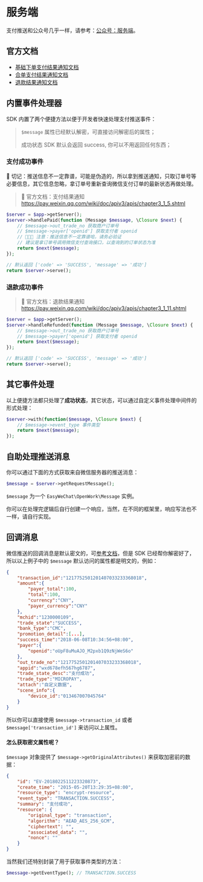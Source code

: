 # 服务端

支付推送和公众号几乎一样，请参考：[公众号：服务端](../official-account/server.md)。

## 官方文档

- [基础下单支付结果通知文档](https://pay.weixin.qq.com/wiki/doc/apiv3/apis/chapter3_1_5.shtml)
- [合单支付结果通知文档](https://pay.weixin.qq.com/wiki/doc/apiv3/apis/chapter5_1_13.shtml)
- [退款结果通知文档](https://pay.weixin.qq.com/wiki/doc/apiv3/apis/chapter3_1_11.shtml)

## 内置事件处理器

SDK 内置了两个便捷方法以便于开发者快速处理支付推送事件：

> `$message` 属性已经默认解密，可直接访问解密后的属性；
> 
> 成功状态 SDK 默认会返回 success, 你可以不用返回任何东西；

### 支付成功事件

🚨 切记：推送信息不一定靠谱，可能是伪造的，所以拿到推送通知，只取订单号等必要信息，其它信息忽略，拿订单号重新查询微信支付订单的最新状态再做处理。

> :book: 官方文档：支付结果通知 <https://pay.weixin.qq.com/wiki/doc/apiv3/apis/chapter3_1_5.shtml>

```php
$server = $app->getServer();
$server->handlePaid(function (Message $message, \Closure $next) {
    // $message->out_trade_no 获取商户订单号
    // $message->payer['openid'] 获取支付者 openid
    // 🚨🚨🚨 注意：推送信息不一定靠谱哈，请务必验证
    // 建议是拿订单号调用微信支付查询接口，以查询到的订单状态为准
    return $next($message);
});

// 默认返回 ['code' => 'SUCCESS', 'message' => '成功']
return $server->serve();
```

### 退款成功事件

> :book: 官方文档：退款结果通知 <https://pay.weixin.qq.com/wiki/doc/apiv3/apis/chapter3_1_11.shtml>

```php
$server = $app->getServer();
$server->handleRefunded(function (Message $message, \Closure $next) {
    // $message->out_trade_no 获取商户订单号
    // $message->payer['openid'] 获取支付者 openid
    return $next($message);
});

// 默认返回 ['code' => 'SUCCESS', 'message' => '成功']
return $server->serve();
```

## 其它事件处理

以上便捷方法都只处理了**成功状态**，其它状态，可以通过自定义事件处理中间件的形式处理：

```php
$server->with(function($message, \Closure $next) {
    // $message->event_type 事件类型
    return $next($message);
});
```

## 自助处理推送消息

你可以通过下面的方式获取来自微信服务器的推送消息：

```php
$message = $server->getRequestMessage(); 
```

`$message` 为一个 `EasyWeChat\OpenWork\Message` 实例。

你可以在处理完逻辑后自行创建一个响应，当然，在不同的框架里，响应写法也不一样，请自行实现。


## 回调消息

微信推送的回调消息是默认密文的，可[参考文档](https://pay.weixin.qq.com/wiki/doc/apiv3/apis/chapter3_1_5.shtml)，但是 SDK 已经帮你解密好了，所以以上例子中的 `$message` 默认访问的属性都是明文的，例如：

```json
{
    "transaction_id":"1217752501201407033233368018",
    "amount":{
        "payer_total":100,
        "total":100,
        "currency":"CNY",
        "payer_currency":"CNY"
    },
    "mchid":"1230000109",
    "trade_state":"SUCCESS",
    "bank_type":"CMC",
    "promotion_detail":[...],
    "success_time":"2018-06-08T10:34:56+08:00",
    "payer":{
        "openid":"oUpF8uMuAJO_M2pxb1Q9zNjWeS6o"
    },
    "out_trade_no":"1217752501201407033233368018",
    "appid":"wxd678efh567hg6787",
    "trade_state_desc":"支付成功",
    "trade_type":"MICROPAY",
    "attach":"自定义数据",
    "scene_info":{
        "device_id":"013467007045764"
    }
}
```

所以你可以直接使用 `$message->transaction_id` 或者 `$message['transaction_id']` 来访问以上属性。

#### 怎么获取密文属性呢？

`$message` 对象提供了 `$message->getOriginalAttributes()` 来获取加密前的数据：

```json
{
    "id": "EV-2018022511223320873",
    "create_time": "2015-05-20T13:29:35+08:00",
    "resource_type": "encrypt-resource",
    "event_type": "TRANSACTION.SUCCESS",
    "summary": "支付成功",
    "resource": {
        "original_type": "transaction",
        "algorithm": "AEAD_AES_256_GCM",
        "ciphertext": "",
        "associated_data": "",
        "nonce": ""
    }
}
```

当然我们还特别封装了用于获取事件类型的方法：

```php
$message->getEventType(); // TRANSACTION.SUCCESS
```
